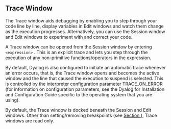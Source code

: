 



## Trace Window


The Trace window aids debugging by enabling you to step through your code line by line, display variables in Edit windows and watch them change as the execution progresses. Alternatively, you can use the Session window and Edit windows to experiment with and correct your code.


A Trace window can be opened from the Session window by entering  `<expression>` <TC>. This is an explicit trace and lets you step through the execution of any non-primitive functions/operators in the expression.


By default, Dyalog is also configured to initiate an automatic trace whenever an error occurs, that is, the Trace window opens and becomes the active window and the line that caused the execution to suspend is selected. This is controlled by the interpreter configuration parameter TRACE_ON_ERROR (for information on configuration parameters, see the Dyalog for <operating system> Installation and Configuration Guide specific to the operating system that you are using).


By default, the Trace window is docked beneath the Session and Edit windows. Other than setting/removing breakpoints (see [Section ](breakpoints.md#)), Trace windows are read only.


